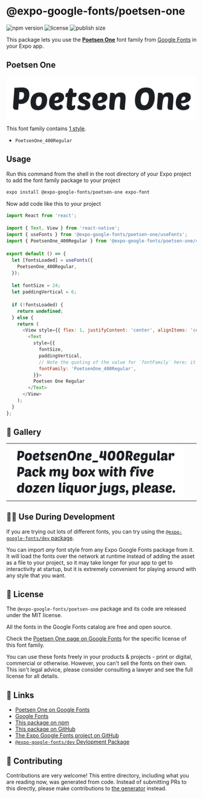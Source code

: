 # @expo-google-fonts/poetsen-one

![npm version](https://flat.badgen.net/npm/v/@expo-google-fonts/poetsen-one)
![license](https://flat.badgen.net/github/license/expo/google-fonts)
![publish size](https://flat.badgen.net/packagephobia/install/@expo-google-fonts/poetsen-one)

This package lets you use the [**Poetsen One**](https://fonts.google.com/specimen/Poetsen+One) font family from [Google Fonts](https://fonts.google.com/) in your Expo app.

## Poetsen One

![Poetsen One](./font-family.png)

This font family contains [1 style](#-gallery).

- `PoetsenOne_400Regular`

## Usage

Run this command from the shell in the root directory of your Expo project to add the font family package to your project
```sh
expo install @expo-google-fonts/poetsen-one expo-font
```

Now add code like this to your project
```js
import React from 'react';

import { Text, View } from 'react-native';
import { useFonts } from '@expo-google-fonts/poetsen-one/useFonts';
import { PoetsenOne_400Regular } from '@expo-google-fonts/poetsen-one/400Regular';

export default () => {
  let [fontsLoaded] = useFonts({
    PoetsenOne_400Regular,
  });

  let fontSize = 24;
  let paddingVertical = 6;

  if (!fontsLoaded) {
    return undefined;
  } else {
    return (
      <View style={{ flex: 1, justifyContent: 'center', alignItems: 'center' }}>
        <Text
          style={{
            fontSize,
            paddingVertical,
            // Note the quoting of the value for `fontFamily` here; it expects a string!
            fontFamily: 'PoetsenOne_400Regular',
          }}>
          Poetsen One Regular
        </Text>
      </View>
    );
  }
};

```

## 🔡 Gallery


||||
|-|-|-|
|![PoetsenOne_400Regular](.//400Regular/PoetsenOne_400Regular.ttf.png)||||


## 👩‍💻 Use During Development

If you are trying out lots of different fonts, you can try using the [`@expo-google-fonts/dev` package](https://github.com/freeboub/google-fonts/tree/master/font-packages/dev#readme).

You can import *any* font style from any Expo Google Fonts package from it. It will load the fonts
over the network at runtime instead of adding the asset as a file to your project, so it may take longer
for your app to get to interactivity at startup, but it is extremely convenient
for playing around with any style that you want.

## 📖 License

The `@expo-google-fonts/poetsen-one` package and its code are released under the MIT license.

All the fonts in the Google Fonts catalog are free and open source.

Check the [Poetsen One page on Google Fonts](https://fonts.google.com/specimen/Poetsen+One) for the specific license of this font family.

You can use these fonts freely in your products & projects - print or digital, commercial or otherwise. However, you can't sell the fonts on their own. This isn't legal advice, please consider consulting a lawyer and see the full license for all details.

## 🔗 Links

- [Poetsen One on Google Fonts](https://fonts.google.com/specimen/Poetsen+One)
- [Google Fonts](https://fonts.google.com/)
- [This package on npm](https://www.npmjs.com/package/@expo-google-fonts/poetsen-one)
- [This package on GitHub](https://github.com/freeboub/google-fonts/tree/master/font-packages/poetsen-one)
- [The Expo Google Fonts project on GitHub](https://github.com/freeboub/google-fonts)
- [`@expo-google-fonts/dev` Devlopment Package](https://github.com/freeboub/google-fonts/tree/master/font-packages/dev)

## 🤝 Contributing

Contributions are very welcome! This entire directory, including what you are reading now, was generated from code. Instead of submitting PRs to this directly, please make contributions to [the generator](https://github.com/freeboub/google-fonts/tree/master/packages/generator) instead.
